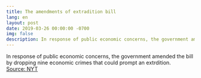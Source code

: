 ```yaml
---
title: The amendments of extradition bill
lang: en
layout: post
date: 2019-03-26 00:00:00 -0700
img: false
description: In response of public economic concerns, the government amended the bill by dropping nine economic crimes that could prompt an extrdition.
---
```



In response of public economic concerns, the government amended the bill by dropping nine economic crimes that could prompt an extrdition.
<br>[Source: NYT](https://www.nytimes.com/2019/04/03/world/asia/hong-kong-extradition-law-china.html)